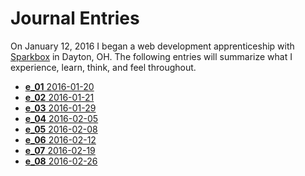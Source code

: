 # Journal Entries

On January 12, 2016 I began a web development apprenticeship with [Sparkbox](http://seesparkbox.com) in Dayton, OH. The following entries will summarize what I experience, learn, think, and feel throughout.
<!-- inject -->
- [**e_01** 2016-01-20](./entries/2016-01-20.md)
- [**e_02** 2016-01-21](./entries/2016-01-21.md)
- [**e_03** 2016-01-29](./entries/2016-01-29.md)
- [**e_04** 2016-02-05](./entries/2016-02-05.md)
- [**e_05** 2016-02-08](./entries/2016-02-08.md)
- [**e_06** 2016-02-12](./entries/2016-02-12.md)
- [**e_07** 2016-02-19](./entries/2016-02-19.md)
- [**e_08** 2016-02-26](./entries/2016-02-26.md)

<!-- /inject -->
